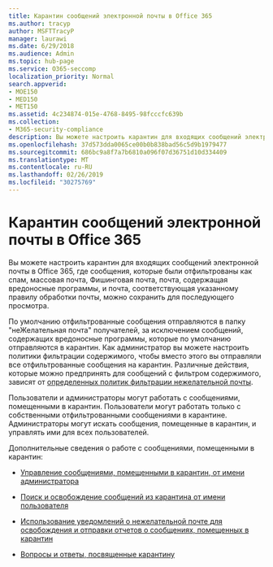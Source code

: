 ```yaml
---
title: Карантин сообщений электронной почты в Office 365
ms.author: tracyp
author: MSFTTracyP
manager: laurawi
ms.date: 6/29/2018
ms.audience: Admin
ms.topic: hub-page
ms.service: O365-seccomp
localization_priority: Normal
search.appverid:
- MOE150
- MED150
- MET150
ms.assetid: 4c234874-015e-4768-8495-98fcccfc639b
ms.collection:
- M365-security-compliance
description: Вы можете настроить карантин для входящих сообщений электронной почты в Office 365, где входящие сообщения электронной почты, которые были отфильтрованы как спам, массовые, фишинговую почту и вредоносные программы, можно хранить для последующего просмотра.
ms.openlocfilehash: 37d573dda0065ce00b0b838bad56c5d9b1979477
ms.sourcegitcommit: 686bc9a8f7a7b6810a096f07d36751d10d334409
ms.translationtype: MT
ms.contentlocale: ru-RU
ms.lasthandoff: 02/26/2019
ms.locfileid: "30275769"
---
```

# <a name="quarantine-email-messages-in-office-365"></a>Карантин сообщений электронной почты в Office 365

Вы можете настроить карантин для входящих сообщений электронной почты в Office 365, где сообщения, которые были отфильтрованы как спам, массовая почта, Фишинговая почта, почта, содержащая вредоносные программы, и почта, соответствующая указанному правилу обработки почты, можно сохранить для последующего просмотра.
  
По умолчанию отфильтрованные сообщения отправляются в папку "неЖелательная почта" получателей, за исключением сообщений, содержащих вредоносные программы, которые по умолчанию отправляются в карантин. Как администратор вы можете настроить политики фильтрации содержимого, чтобы вместо этого вы отправляли все отфильтрованные сообщения на карантин. Различные действия, которые можно предпринять для сообщений с фильтром содержимого, зависят от [определенных политик фильтрации нежелательной почты](https://go.microsoft.com/fwlink/?LinkId=799736).
  
Пользователи и администраторы могут работать с сообщениями, помещенными в карантин. Пользователи могут работать только с собственными отфильтрованными сообщениями в карантине. Администраторы могут искать сообщения, помещенные в карантин, и управлять ими для всех пользователей.
  
Дополнительные сведения о работе с сообщениями, помещенными в карантин:
  
- [Управление сообщениями, помещенными в карантин, от имени администратора](manage-quarantined-messages-and-files.md)
    
- [Поиск и освобождение сообщений из карантина от имени пользователя](find-and-release-quarantined-messages-as-a-user.md)
    
- [Использование уведомлений о нежелательной почте для освобождения и отправки отчетов о сообщениях, помещенных в карантин](use-spam-notifications-to-release-and-report-quarantined-messages.md)
    
- [Вопросы и ответы, посвященные карантину](quarantine-faq.md)
    

